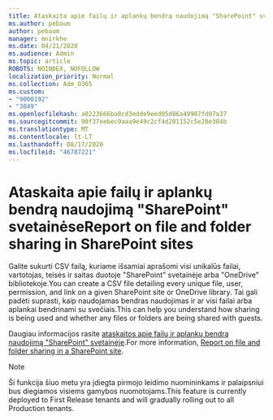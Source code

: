 ```yaml
---
title: Ataskaita apie failų ir aplankų bendrą naudojimą "SharePoint" svetainėse
ms.author: pebaum
author: pebaum
manager: mnirkhe
ms.date: 04/21/2020
ms.audience: Admin
ms.topic: article
ROBOTS: NOINDEX, NOFOLLOW
localization_priority: Normal
ms.collection: Adm_O365
ms.custom:
- "9000192"
- "3049"
ms.openlocfilehash: a0223666ba8cd3edde9eed05d86a49907fd07a37
ms.sourcegitcommit: 90f37eebec9aaa9e49c2cf4d201152c5e20e384b
ms.translationtype: MT
ms.contentlocale: lt-LT
ms.lasthandoff: 08/17/2020
ms.locfileid: "46787221"
---
```

# <a name="report-on-file-and-folder-sharing-in-sharepoint-sites"></a><span data-ttu-id="4c983-102">Ataskaita apie failų ir aplankų bendrą naudojimą "SharePoint" svetainėse</span><span class="sxs-lookup"><span data-stu-id="4c983-102">Report on file and folder sharing in SharePoint sites</span></span>

<span data-ttu-id="4c983-103">Galite sukurti CSV failą, kuriame išsamiai aprašomi visi unikalūs failai, vartotojas, teisės ir saitas duotoje "SharePoint" svetainėje arba "OneDrive" bibliotekoje.</span><span class="sxs-lookup"><span data-stu-id="4c983-103">You can create a CSV file detailing every unique file, user, permission, and link on a given SharePoint site or OneDrive library.</span></span> <span data-ttu-id="4c983-104">Tai gali padėti suprasti, kaip naudojamas bendras naudojimas ir ar visi failai arba aplankai bendrinami su svečiais.</span><span class="sxs-lookup"><span data-stu-id="4c983-104">This can help you understand how sharing is being used and whether any files or folders are being shared with guests.</span></span>

<span data-ttu-id="4c983-105">Daugiau informacijos rasite [ataskaitos apie failų ir aplankų bendrą naudojimą "SharePoint" svetainėje](https://docs.microsoft.com/sharepoint/sharing-reports).</span><span class="sxs-lookup"><span data-stu-id="4c983-105">For more information, [Report on file and folder sharing in a SharePoint site](https://docs.microsoft.com/sharepoint/sharing-reports).</span></span>

> [!NOTE]
> <span data-ttu-id="4c983-106">Ši funkcija šiuo metu yra įdiegta pirmojo leidimo nuomininkams ir palaipsniui bus diegiamos visiems gamybos nuomotojams.</span><span class="sxs-lookup"><span data-stu-id="4c983-106">This feature is currently deployed to First Release tenants and will gradually rolling out to all Production tenants.</span></span>